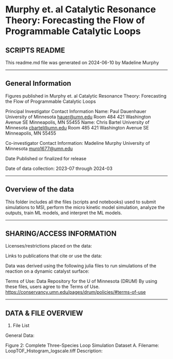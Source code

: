 # Murphy et. al Catalytic Resonance Theory: Forecasting the Flow of Programmable Catalytic Loops
## SCRIPTS README

This readme.md file was generated on 2024-06-10 by Madeline Murphy

-------------------
General Information
-------------------

Figures published in Murphy et. al Catalytic Resonance Theory: Forecasting the Flow of Programmable Catalytic Loops

Principal Investigator Contact Information
    Name: Paul Dauenhauer
            University of Minnesota
            hauer@umn.edu
            Room 484
            421 Washington Avenue SE 
            Minneapolis, MN 55455
    Name: Chris Bartel
            University of Minnesota
            cbartel@umn.edu
            Room 485
            421 Washington Avenue SE 
            Minneapolis, MN 55455

Co-investigator Contact Information:
    Madeline Murphy
            University of Minnesota
            murp1677@umn.edu
            
Date Published or finalized for release

Date of data collection: 2023-07 through 2024-03

--------------------
Overview of the data
--------------------
This folder includes all the files (scripts and notebooks) used to submit simulations to MSI, perform the micro kinetic model simulation, analyze the outputs, train ML models, and interpret the ML models.

        
--------------------------
SHARING/ACCESS INFORMATION
-------------------------- 

Licenses/restrictions placed on the data:

Links to publications that cite or use the data:

Data was derived using the following julia files to run simulations of the reaction on a dynamic catalyst surface:

Terms of Use: Data Repository for the U of Minnesota (DRUM) By using these files, users agree to the Terms of Use. https://conservancy.umn.edu/pages/drum/policies/#terms-of-use


---------------------
DATA & FILE OVERVIEW
---------------------

1. File List

General Data:

Figure 2: Complete Three-Species Loop Simulation Dataset
   A. Filename: LoopTOF_Histogram_logscale.tiff
   Description:
